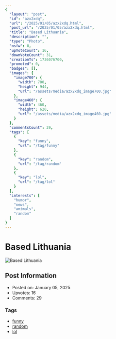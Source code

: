 ```yaml
---
{
  "layout": "post",
  "id": "azx2xdq",
  "url": "/2025/01/05/azx2xdq.html",
  "post_url": "/2025/01/05/azx2xdq.html",
  "title": "Based Lithuania",
  "description": "",
  "type": "Photo",
  "nsfw": 0,
  "upVoteCount": 16,
  "downVoteCount": 31,
  "creationTs": 1736076700,
  "promoted": 0,
  "badges": [],
  "images": {
    "image700": {
      "width": 700,
      "height": 944,
      "url": "/assets/media/azx2xdq_image700.jpg"
    },
    "image460": {
      "width": 460,
      "height": 620,
      "url": "/assets/media/azx2xdq_image460.jpg"
    }
  },
  "commentsCount": 29,
  "tags": [
    {
      "key": "funny",
      "url": "/tag/funny"
    },
    {
      "key": "random",
      "url": "/tag/random"
    },
    {
      "key": "lol",
      "url": "/tag/lol"
    }
  ],
  "interests": [
    "humor",
    "news",
    "animals",
    "random"
  ]
}
---
```


# Based Lithuania

![Based Lithuania](/assets/media/azx2xdq_image700.jpg)

## Post Information

- Posted on: January 05, 2025
- Upvotes: 16
- Comments: 29

### Tags

- [funny](/tag/funny)
- [random](/tag/random)
- [lol](/tag/lol)
